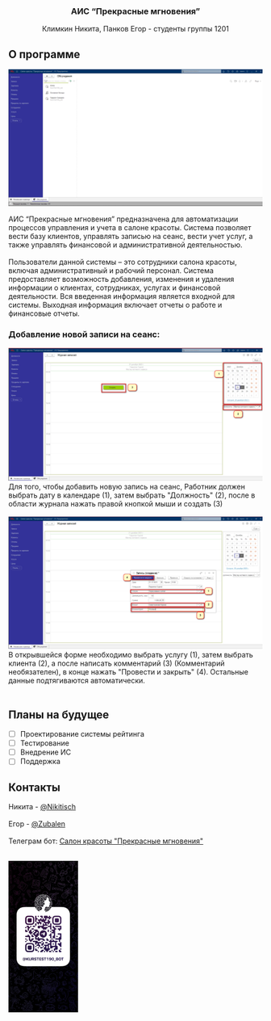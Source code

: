 

<h3 align="center">АИС “Прекрасные мгновения”</h3>
 <p align="center">
   Климкин Никита, Панков Егор - студенты группы 1201 </p>

## О программе

<img src="pictures/image.png" alt="Главное окно"/>

АИС “Прекрасные мгновения” предназначена для автоматизации процессов управления и учета в салоне красоты. Система позволяет вести базу клиентов, управлять записью на сеанс, вести учет услуг, а также управлять финансовой и административной деятельностью.<br /> <br />
Пользователи данной системы – это сотрудники салона красоты, включая административный и рабочий персонал. Система предоставляет возможность добавления, изменения и удаления информации о клиентах, сотрудниках, услугах и финансовой деятельности. Вся введенная информация является входной для системы. Выходная информация включает отчеты о работе и финансовые отчеты.

### Добавление новой записи на сеанс: <br/>

<img src="pictures/image2(1).png" alt="Шаг 1"/>
Для того, чтобы добавить новую запись на сеанс, Работник должен выбрать дату в календаре (1), затем выбрать "Должность" (2), после в области журнала нажать правой кнопкой мыши и создать (3)<br /> <br />

<img src="pictures/image3(1).png" alt="Шаг 2"/>
В открывшейся форме необходимо выбрать услугу (1), затем выбрать клиента (2), а после написать комментарий (3) (Комментарий необязателен), в конце нажать "Провести и закрыть" (4). Остальные данные подтягиваются автоматически. <br /> <br />

## Планы на будущее
<a name="roadmap"></a>

- [ ] Проектирование системы рейтинга
- [ ] Тестирование
- [ ] Внедрение ИС
- [ ] Поддержка

## Контакты
<a name="contact"></a>

Никита - [@Nikitisch](https://t.me/Nikitisch)
<br/><br/>
Егор - [@Zubalen](https://t.me/Zubalen)
<br/><br/>
Телеграм бот: <a href="https://t.me/KursTest190_bot">Салон красоты "Прекрасные мгновения"</a>
<br/><br/>

<a href="https://t.me/KursTest190_bot" align="center">
    <img src="pictures/photo.png" alt="Салон красоты "Прекрасные мгновения" height="300">
</a>

